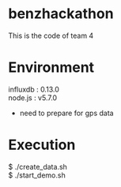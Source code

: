 # benzhackathon
This is the code of team 4

# Environment
influxdb : 0.13.0  
node.js : v5.7.0
+ need to prepare for gps data

# Execution
$ ./create_data.sh  
$ ./start_demo.sh
